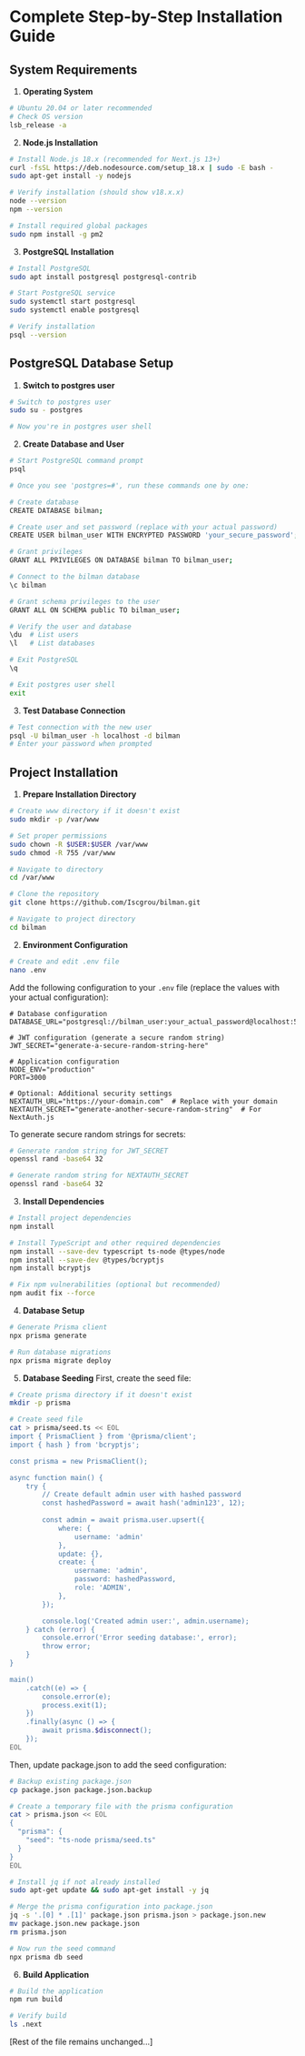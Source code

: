 # Complete Step-by-Step Installation Guide

## System Requirements

1. **Operating System**
```bash
# Ubuntu 20.04 or later recommended
# Check OS version
lsb_release -a
```

2. **Node.js Installation**
```bash
# Install Node.js 18.x (recommended for Next.js 13+)
curl -fsSL https://deb.nodesource.com/setup_18.x | sudo -E bash -
sudo apt-get install -y nodejs

# Verify installation (should show v18.x.x)
node --version
npm --version

# Install required global packages
sudo npm install -g pm2
```

3. **PostgreSQL Installation**
```bash
# Install PostgreSQL
sudo apt install postgresql postgresql-contrib

# Start PostgreSQL service
sudo systemctl start postgresql
sudo systemctl enable postgresql

# Verify installation
psql --version
```

## PostgreSQL Database Setup

1. **Switch to postgres user**
```bash
# Switch to postgres user
sudo su - postgres

# Now you're in postgres user shell
```

2. **Create Database and User**
```bash
# Start PostgreSQL command prompt
psql

# Once you see 'postgres=#', run these commands one by one:

# Create database
CREATE DATABASE bilman;

# Create user and set password (replace with your actual password)
CREATE USER bilman_user WITH ENCRYPTED PASSWORD 'your_secure_password';

# Grant privileges
GRANT ALL PRIVILEGES ON DATABASE bilman TO bilman_user;

# Connect to the bilman database
\c bilman

# Grant schema privileges to the user
GRANT ALL ON SCHEMA public TO bilman_user;

# Verify the user and database
\du  # List users
\l   # List databases

# Exit PostgreSQL
\q

# Exit postgres user shell
exit
```

3. **Test Database Connection**
```bash
# Test connection with the new user
psql -U bilman_user -h localhost -d bilman
# Enter your password when prompted
```

## Project Installation

1. **Prepare Installation Directory**
```bash
# Create www directory if it doesn't exist
sudo mkdir -p /var/www

# Set proper permissions
sudo chown -R $USER:$USER /var/www
sudo chmod -R 755 /var/www

# Navigate to directory
cd /var/www

# Clone the repository
git clone https://github.com/Iscgrou/bilman.git

# Navigate to project directory
cd bilman
```

2. **Environment Configuration**
```bash
# Create and edit .env file
nano .env
```

Add the following configuration to your `.env` file (replace the values with your actual configuration):
```env
# Database configuration
DATABASE_URL="postgresql://bilman_user:your_actual_password@localhost:5432/bilman"

# JWT configuration (generate a secure random string)
JWT_SECRET="generate-a-secure-random-string-here"

# Application configuration
NODE_ENV="production"
PORT=3000

# Optional: Additional security settings
NEXTAUTH_URL="https://your-domain.com"  # Replace with your domain
NEXTAUTH_SECRET="generate-another-secure-random-string"  # For NextAuth.js
```

To generate secure random strings for secrets:
```bash
# Generate random string for JWT_SECRET
openssl rand -base64 32

# Generate random string for NEXTAUTH_SECRET
openssl rand -base64 32
```

3. **Install Dependencies**
```bash
# Install project dependencies
npm install

# Install TypeScript and other required dependencies
npm install --save-dev typescript ts-node @types/node
npm install --save-dev @types/bcryptjs
npm install bcryptjs

# Fix npm vulnerabilities (optional but recommended)
npm audit fix --force
```

4. **Database Setup**
```bash
# Generate Prisma client
npx prisma generate

# Run database migrations
npx prisma migrate deploy
```

5. **Database Seeding**
First, create the seed file:
```bash
# Create prisma directory if it doesn't exist
mkdir -p prisma

# Create seed file
cat > prisma/seed.ts << EOL
import { PrismaClient } from '@prisma/client';
import { hash } from 'bcryptjs';

const prisma = new PrismaClient();

async function main() {
    try {
        // Create default admin user with hashed password
        const hashedPassword = await hash('admin123', 12);
        
        const admin = await prisma.user.upsert({
            where: { 
                username: 'admin' 
            },
            update: {},
            create: {
                username: 'admin',
                password: hashedPassword,
                role: 'ADMIN',
            },
        });

        console.log('Created admin user:', admin.username);
    } catch (error) {
        console.error('Error seeding database:', error);
        throw error;
    }
}

main()
    .catch((e) => {
        console.error(e);
        process.exit(1);
    })
    .finally(async () => {
        await prisma.$disconnect();
    });
EOL
```

Then, update package.json to add the seed configuration:
```bash
# Backup existing package.json
cp package.json package.json.backup

# Create a temporary file with the prisma configuration
cat > prisma.json << EOL
{
  "prisma": {
    "seed": "ts-node prisma/seed.ts"
  }
}
EOL

# Install jq if not already installed
sudo apt-get update && sudo apt-get install -y jq

# Merge the prisma configuration into package.json
jq -s '.[0] * .[1]' package.json prisma.json > package.json.new
mv package.json.new package.json
rm prisma.json

# Now run the seed command
npx prisma db seed
```

6. **Build Application**
```bash
# Build the application
npm run build

# Verify build
ls .next
```

[Rest of the file remains unchanged...]
